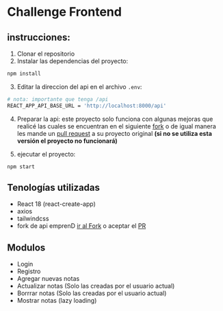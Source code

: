# Challenge Frontend

## instrucciones:
1. Clonar el repositorio
2. Instalar las dependencias del proyecto:

```bash
npm install
```
3. Editar la direccion del api en el archivo `.env`:
```bash
# nota: importante que tenga /api
REACT_APP_API_BASE_URL = 'http://localhost:8000/api' 
```
4. Preparar la api: este proyecto solo funciona con algunas mejoras que realicé las cuales se encuentran en el siguiente [fork](https://github.com/luispastendev/emprend-api) o de igual manera les mande un [pull request](https://github.com/fakereto/emprend-api/pull/37) a su proyecto original **(si no se utiliza esta versión el proyecto no funcionará)**

5. ejecutar el proyecto:
```
npm start
```


## Tenologías utilizadas

- React 18 (react-create-app)
- axios 
- tailwindcss
- fork de api emprenD [ir al Fork](https://github.com/luispastendev/emprend-api) o aceptar el [PR](https://github.com/fakereto/emprend-api/pull/37)

## Modulos

- Login
- Registro
- Agregar nuevas notas
- Actualizar notas (Solo las creadas por el usuario actual)
- Borrrar notas (Solo las creadas por el usuario actual)
- Mostrar notas (lazy loading)






